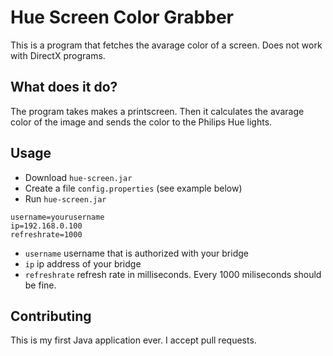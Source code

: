 # Hue Screen Color Grabber
This is a program that fetches the avarage color of a screen. Does not work with DirectX programs.

## What does it do?
The program takes makes a printscreen. Then it calculates the avarage color of the image and sends the color to the Philips Hue lights. 

## Usage
* Download `hue-screen.jar`
* Create a file `config.properties` (see example below)
* Run `hue-screen.jar`

```
username=yourusername
ip=192.168.0.100
refreshrate=1000
```

* `username` username that is authorized with your bridge
* `ip` ip address of your bridge
* `refreshrate` refresh rate in milliseconds. Every 1000 miliseconds should be fine.

## Contributing
This is my first Java application ever. I accept pull requests.